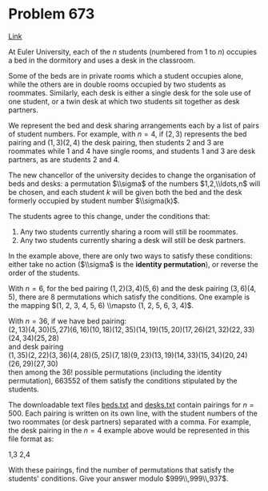 # Problem 673

[Link](https://projecteuler.net/problem=673)

At Euler University, each of the $n$ students (numbered from 1 to $n$) occupies a bed in the dormitory and uses a desk in the classroom.

Some of the beds are in private rooms which a student occupies alone, while the others are in double rooms occupied by two students as roommates. Similarly, each desk is either a single desk for the sole use of one student, or a twin desk at which two students sit together as desk partners.

We represent the bed and desk sharing arrangements each by a list of pairs of student numbers. For example, with $n=4$, if $(2,3)$ represents the bed pairing and $(1,3)(2,4)$ the desk pairing, then students 2 and 3 are roommates while 1 and 4 have single rooms, and students 1 and 3 are desk partners, as are students 2 and 4.

The new chancellor of the university decides to change the organisation of beds and desks: a permutation $\\sigma$ of the numbers $1,2,\\ldots,n$ will be chosen, and each student $k$ will be given both the bed and the desk formerly occupied by student number $\\sigma(k)$.

The students agree to this change, under the conditions that:

1.  Any two students currently sharing a room will still be roommates.
2.  Any two students currently sharing a desk will still be desk partners.

In the example above, there are only two ways to satisfy these conditions: either take no action ($\\sigma$ is the **identity permutation**), or reverse the order of the students.

With $n=6$, for the bed pairing $(1,2)(3,4)(5,6)$ and the desk pairing $(3,6)(4,5)$, there are 8 permutations which satisfy the conditions. One example is the mapping $(1, 2, 3, 4, 5, 6) \\mapsto (1, 2, 5, 6, 3, 4)$.

With $n=36$, if we have bed pairing:  
$(2,13)(4,30)(5,27)(6,16)(10,18)(12,35)(14,19)(15,20)(17,26)(21,32)(22,33)(24,34)(25,28)$  
and desk pairing  
$(1,35)(2,22)(3,36)(4,28)(5,25)(7,18)(9,23)(13,19)(14,33)(15,34)(20,24)(26,29)(27,30)$  
then among the $36!$ possible permutations (including the identity permutation), 663552 of them satisfy the conditions stipulated by the students.

The downloadable text files [beds.txt](resources/documents/0673_beds.txt) and [desks.txt](resources/documents/0673_desks.txt) contain pairings for $n=500$. Each pairing is written on its own line, with the student numbers of the two roommates (or desk partners) separated with a comma. For example, the desk pairing in the $n=4$ example above would be represented in this file format as:

1,3
2,4

With these pairings, find the number of permutations that satisfy the students' conditions. Give your answer modulo $999\\,999\\,937$.